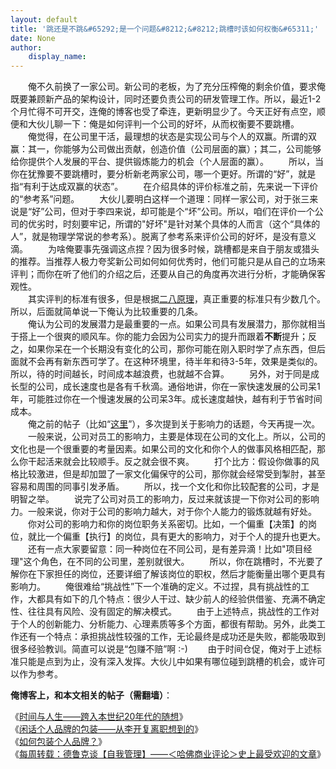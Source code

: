```yaml
---
layout: default
title: '跳还是不跳&#65292;是一个问题&#8212;&#8212;跳槽时该如何权衡&#65311;'
date: None
author:
    display_name: 
---
```


　　俺不久前换了一家公司。新公司的老板，为了充分压榨俺的剩余价值，要求俺既要兼顾新产品的架构设计，同时还要负责公司的研发管理工作。所以，最近1-2个月忙得不可开交，连俺的博客也受了牵连，更新明显少了。今天正好有点空，顺便和大伙儿聊一下：俺是如何评判一个公司的好坏，从而权衡要不要跳槽。  
　　俺觉得，在公司里干活，最理想的状态是实现公司与个人的双赢。所谓的双赢：其一，你能够为公司做出贡献，创造价值（公司层面的赢）；其二，公司能够给你提供个人发展的平台、提供锻炼能力的机会（个人层面的赢）。 　　所以，当你在犹豫要不要跳槽时，要分析新老两家公司，哪一个更好。所谓的“好”，就是指“有利于达成双赢的状态”。 　　在介绍具体的评价标准之前，先来说一下评价的“参考系”问题。 　　大伙儿要明白这样一个道理：同样一家公司，对于张三来说是“好”公司，但对于李四来说，却可能是个“坏”公司。所以，咱们在评价一个公司的优劣时，时刻要牢记，所谓的"好坏"是针对某个具体的人而言（这个“具体的人”，就是物理学常说的参考系）。脱离了参考系来评价公司的好坏，是没有意义滴。 　　为啥俺要事先强调这点捏？因为很多时候，跳槽都是来自于朋友或猎头的推荐。当推荐人极力夸奖新公司如何如何优秀时，他们可能只是从自己的立场来评判；而你在听了他们的介绍之后，还要从自己的角度再次进行分析，才能确保客观性。  
　　其实评判的标准有很多，但是根据[二八原理](https://program-think.blogspot.com/2009/02/80-20-principle-0-overview.html)，真正重要的标准只有少数几个。所以，后面就简单说一下俺认为比较重要的几条。  
　　俺认为公司的发展潜力是最重要的一点。如果公司具有发展潜力，那你就相当于搭上一个很爽的顺风车。你的能力会因为公司实力的提升而跟着**不断**提升；反之，如果你呆在一个长期没有变化的公司，那你可能在刚入职时学了点东西，但后面就不会再有新东西可学了。在这种环境里，待半年和待3-5年，效果是类似的。所以，待的时间越长，时间成本越浪费，也就越不合算。 　　另外，对于同是成长型的公司，成长速度也是各有千秋滴。通俗地讲，你在一家快速发展的公司呆1年，可能胜过你在一个慢速发展的公司呆3年。成长速度越快，越有利于节省时间成本。  
　　俺之前的帖子（比如“[这里](https://program-think.blogspot.com/2009/05/social-engineering-3-influence.html)”），多次提到关于影响力的话题，今天再提一次。 　　一般来说，公司对员工的影响力，主要是体现在公司的文化上。所以，公司的文化也是一个很重要的考量因素。如果公司的文化和你个人的做事风格相匹配，那么你干起活来就会比较顺手。反之就会很不爽。 　　打个比方：假设你做事的风格比较激进，但是却加盟了一家文化偏保守的公司，那你就会经常受到掣肘，甚至容易和周围的同事引发矛盾。 　　所以，找一个文化和你比较配套的公司，才是明智之举。 　　说完了公司对员工的影响力，反过来就该提一下你对公司的影响力。一般来说，你对于公司的影响力越大，对于你个人能力的锻炼就越有好处。 　　你对公司的影响力和你的岗位职务关系密切。比如，一个偏重【决策】的岗位，就比一个偏重【执行】的岗位，具有更大的影响力，对于个人的提升也更大。 　　还有一点大家要留意：同一种岗位在不同公司，是有差异滴！比如"项目经理"这个角色，在不同的公司里，差别就很大。 　　所以，你在跳槽时，不光要了解你在下家担任的岗位，还要详细了解该岗位的职权，然后才能衡量出哪个更具有影响力。 　　俺很难给“挑战性”下一个准确的定义。不过捏，具有挑战性的工作，大都具有如下的几个特点：很少人干过、缺少前人的经验供借鉴、充满不确定性、往往具有风险、没有固定的解决模式。 　　由于上述特点，挑战性的工作对于个人的创新能力、分析能力、心理素质等多个方面，都很有帮助。另外，此类工作还有一个特点：承担挑战性较强的工作，无论最终是成功还是失败，都能吸取到很多经验教训。简直可以说是“包赚不赔”啊 :-) 　　由于时间仓促，俺对于上述标准只能是点到为止，没有深入发挥。大伙儿中如果有哪位碰到跳槽的机会，或许可以作为参考。

**俺博客上，和本文相关的帖子（需翻墙）**：

  
《[时间与人生——跨入本世纪20年代的随想](https://program-think.blogspot.com/2019/12/Time-and-Life.html)》  
《[闲话个人品牌的包装——从李开复离职想到的](https://program-think.blogspot.com/2009/09/personal-branding-advantage.html)》  
《[如何包装个人品牌？](https://program-think.blogspot.com/2009/09/how-to-personal-branding.html)》  
《[每周转载：德鲁克谈【自我管理】——＜哈佛商业评论＞史上最受欢迎的文章](https://program-think.blogspot.com/2018/06/weekly-share-121.html)》

